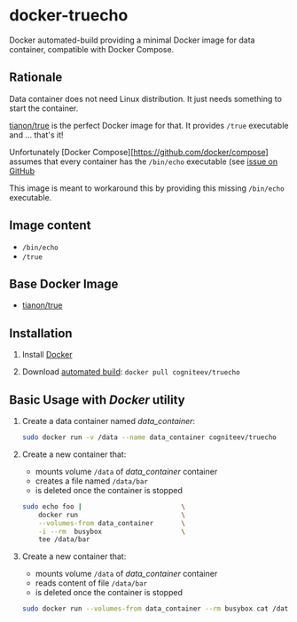 # docker-truecho

Docker automated-build providing a minimal Docker image for data container, compatible with Docker Compose.

## Rationale

Data container does not need Linux distribution. It just needs something to start the container.

[tianon/true](https://registry.hub.docker.com/u/tianon/true/) is the perfect Docker image for that. It provides `/true` executable and ... that's it!

Unfortunately [Docker Compose][https://github.com/docker/compose] assumes that every container has the `/bin/echo` executable (see [issue on GitHub](https://github.com/docker/compose/issues/919])

This image is meant to workaround this by providing this missing `/bin/echo` executable.

## Image content

* `/bin/echo`
* `/true`

## Base Docker Image

* [tianon/true](https://registry.hub.docker.com/u/tianon/true/)

## Installation

1. Install [Docker](https://www.docker.com/)

2. Download [automated build](https://registry.hub.docker.com/u/cogniteev/truecho/): `docker pull cogniteev/truecho`

## Basic Usage with *Docker* utility

1. Create a data container named *data_container*:

    ```sh
    sudo docker run -v /data --name data_container cogniteev/truecho 
    ```

2. Create a new container that:
    * mounts volume `/data` of *data_container* container
    * creates a file named `/data/bar`
    * is deleted once the container is stopped

    ```sh
    sudo echo foo |                         \
        docker run                          \
        --volumes-from data_container       \
        -i --rm  busybox                    \
        tee /data/bar
    ```

3. Create a new container that:
    * mounts volume `/data` of *data_container* container
    * reads content of file `/data/bar`
    * is deleted once the container is stopped

    ```sh
    sudo docker run --volumes-from data_container --rm busybox cat /data/bar
    ```
